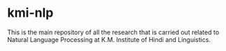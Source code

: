 # kmi-nlp
This is the main repository of all the research that is carried out related to Natural Language Processing at K.M. Institute of Hindi and Linguistics.

